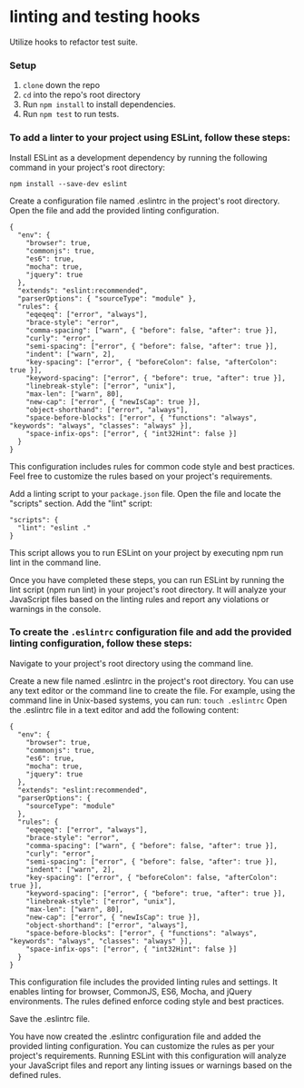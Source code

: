 # linting and testing hooks

Utilize hooks to refactor test suite.

### Setup

1. `clone` down the repo
2. `cd` into the repo's root directory
3. Run `npm install` to install dependencies.
4. Run `npm test` to run tests.

### To add a linter to your project using ESLint, follow these steps:

Install ESLint as a development dependency by running the following command in your project's root directory:
```
npm install --save-dev eslint

```

Create a configuration file named .eslintrc in the project's root directory. Open the file and add the provided linting configuration.
```
{
  "env": {
    "browser": true,
    "commonjs": true,
    "es6": true,
    "mocha": true,
    "jquery": true
  },
  "extends": "eslint:recommended",
  "parserOptions": { "sourceType": "module" },
  "rules": {
    "eqeqeq": ["error", "always"],
    "brace-style": "error",
    "comma-spacing": ["warn", { "before": false, "after": true }],
    "curly": "error",
    "semi-spacing": ["error", { "before": false, "after": true }],
    "indent": ["warn", 2],
    "key-spacing": ["error", { "beforeColon": false, "afterColon": true }],
    "keyword-spacing": ["error", { "before": true, "after": true }],
    "linebreak-style": ["error", "unix"],
    "max-len": ["warn", 80],
    "new-cap": ["error", { "newIsCap": true }],
    "object-shorthand": ["error", "always"],
    "space-before-blocks": ["error", { "functions": "always", "keywords": "always", "classes": "always" }],
    "space-infix-ops": ["error", { "int32Hint": false }]
  }
}
```
This configuration includes rules for common code style and best practices. Feel free to customize the rules based on your project's requirements.

Add a linting script to your `package.json` file. Open the file and locate the "scripts" section. Add the "lint" script:
```
"scripts": {
  "lint": "eslint ."
}
```
This script allows you to run ESLint on your project by executing npm run lint in the command line.

Once you have completed these steps, you can run ESLint by running the lint script (npm run lint) in your project's root directory. It will analyze your JavaScript files based on the linting rules and report any violations or warnings in the console.

### To create the `.eslintrc` configuration file and add the provided linting configuration, follow these steps:

Navigate to your project's root directory using the command line.

Create a new file named .eslintrc in the project's root directory. You can use any text editor or the command line to create the file. For example, using the command line in Unix-based systems, you can run:
```touch .eslintrc```
Open the .eslintrc file in a text editor and add the following content:
```
{
  "env": {
    "browser": true,
    "commonjs": true,
    "es6": true,
    "mocha": true,
    "jquery": true
  },
  "extends": "eslint:recommended",
  "parserOptions": {
    "sourceType": "module"
  },
  "rules": {
    "eqeqeq": ["error", "always"],
    "brace-style": "error",
    "comma-spacing": ["warn", { "before": false, "after": true }],
    "curly": "error",
    "semi-spacing": ["error", { "before": false, "after": true }],
    "indent": ["warn", 2],
    "key-spacing": ["error", { "beforeColon": false, "afterColon": true }],
    "keyword-spacing": ["error", { "before": true, "after": true }],
    "linebreak-style": ["error", "unix"],
    "max-len": ["warn", 80],
    "new-cap": ["error", { "newIsCap": true }],
    "object-shorthand": ["error", "always"],
    "space-before-blocks": ["error", { "functions": "always", "keywords": "always", "classes": "always" }],
    "space-infix-ops": ["error", { "int32Hint": false }]
  }
}
```
This configuration file includes the provided linting rules and settings. It enables linting for browser, CommonJS, ES6, Mocha, and jQuery environments. The rules defined enforce coding style and best practices.

Save the .eslintrc file.

You have now created the .eslintrc configuration file and added the provided linting configuration. You can customize the rules as per your project's requirements. Running ESLint with this configuration will analyze your JavaScript files and report any linting issues or warnings based on the defined rules.
